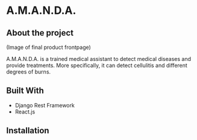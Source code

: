 # A.M.A.N.D.A.

## About the project

(Image of final product frontpage)

A.M.A.N.D.A. is a trained medical assistant to detect medical diseases and provide treatments. More specifically, it can detect cellulitis and different degrees of burns.


## Built With
* Django Rest Framework
* React.js

## Installation
